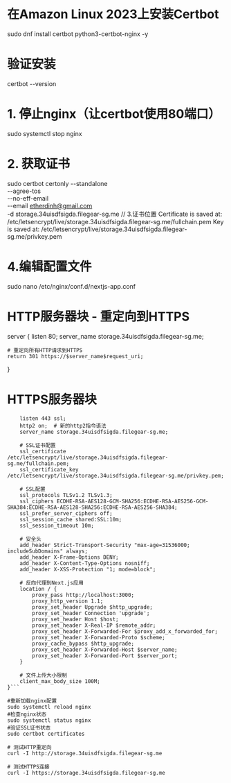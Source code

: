 # 在Amazon Linux 2023上安装Certbot
sudo dnf install certbot python3-certbot-nginx -y

# 验证安装
certbot --version

# 1. 停止nginx（让certbot使用80端口）
sudo systemctl stop nginx

# 2. 获取证书
sudo certbot certonly --standalone \
    --agree-tos \
    --no-eff-email \
    --email etherdinh@gmail.com \
    -d storage.34uisdfsigda.filegear-sg.me
// 3.证书位置
    Certificate is saved at: /etc/letsencrypt/live/storage.34uisdfsigda.filegear-sg.me/fullchain.pem
Key is saved at:         /etc/letsencrypt/live/storage.34uisdfsigda.filegear-sg.me/privkey.pem


# 4.编辑配置文件
sudo nano /etc/nginx/conf.d/nextjs-app.conf
# HTTP服务器块 - 重定向到HTTPS
server {
    listen 80;
    server_name storage.34uisdfsigda.filegear-sg.me;
    
    # 重定向所有HTTP请求到HTTPS
    return 301 https://$server_name$request_uri;
}

# HTTPS服务器块
```server {
    listen 443 ssl;
    http2 on;  # 新的http2指令语法
    server_name storage.34uisdfsigda.filegear-sg.me;

    # SSL证书配置
    ssl_certificate /etc/letsencrypt/live/storage.34uisdfsigda.filegear-sg.me/fullchain.pem;
    ssl_certificate_key /etc/letsencrypt/live/storage.34uisdfsigda.filegear-sg.me/privkey.pem;

    # SSL配置
    ssl_protocols TLSv1.2 TLSv1.3;
    ssl_ciphers ECDHE-RSA-AES128-GCM-SHA256:ECDHE-RSA-AES256-GCM-SHA384:ECDHE-RSA-AES128-SHA256:ECDHE-RSA-AES256-SHA384;
    ssl_prefer_server_ciphers off;
    ssl_session_cache shared:SSL:10m;
    ssl_session_timeout 10m;

    # 安全头
    add_header Strict-Transport-Security "max-age=31536000; includeSubDomains" always;
    add_header X-Frame-Options DENY;
    add_header X-Content-Type-Options nosniff;
    add_header X-XSS-Protection "1; mode=block";

    # 反向代理到Next.js应用
    location / {
        proxy_pass http://localhost:3000;
        proxy_http_version 1.1;
        proxy_set_header Upgrade $http_upgrade;
        proxy_set_header Connection 'upgrade';
        proxy_set_header Host $host;
        proxy_set_header X-Real-IP $remote_addr;
        proxy_set_header X-Forwarded-For $proxy_add_x_forwarded_for;
        proxy_set_header X-Forwarded-Proto $scheme;
        proxy_cache_bypass $http_upgrade;
        proxy_set_header X-Forwarded-Host $server_name;
        proxy_set_header X-Forwarded-Port $server_port;
    }

    # 文件上传大小限制
    client_max_body_size 100M;
}```

#重新加载nginx配置
sudo systemctl reload nginx
#检查nginx状态
sudo systemctl status nginx
#验证SSL证书状态
sudo certbot certificates

# 测试HTTP重定向
curl -I http://storage.34uisdfsigda.filegear-sg.me

# 测试HTTPS连接
curl -I https://storage.34uisdfsigda.filegear-sg.me